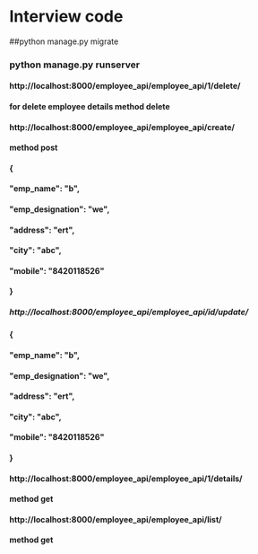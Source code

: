 # Interview code
##python manage.py migrate
### python manage.py runserver
#### http://localhost:8000/employee_api/employee_api/1/delete/
#### for delete employee details method delete
#### http://localhost:8000/employee_api/employee_api/create/
#### method post
#### {
####  "emp_name": "b",
####  "emp_designation": "we",
####  "address": "ert",
####  "city": "abc",
####  "mobile": "8420118526"
#### }

##### http://localhost:8000/employee_api/employee_api/id/update/

#### {
####  "emp_name": "b",
####  "emp_designation": "we",
####  "address": "ert",
####  "city": "abc",
####  "mobile": "8420118526"
#### }
#### http://localhost:8000/employee_api/employee_api/1/details/
#### method get

#### http://localhost:8000/employee_api/employee_api/list/
#### method get


